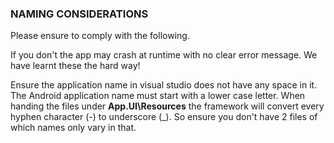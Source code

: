 ﻿
### NAMING CONSIDERATIONS

Please ensure to comply with the following.

If you don't the app may crash at runtime with no clear error message. We have learnt these the hard way!

Ensure the application name in visual studio does not have any space in it.
The Android application name must start with a lower case letter.
When handing the files under **App.UI\Resources** the framework will convert every hyphen character (-) to underscore (_). So ensure you don't have 2 files of which names only vary in that.